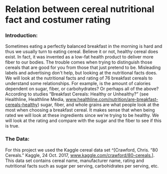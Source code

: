 # **Relation between cereal nutritional fact and costumer rating**

### **Introduction:** 
Sometimes eating a perfectly balanced breakfast in the morning is hard and thus we usually turn to eating cereal.
Believe it or not, healthy cereal does exist. In fact, it was invented as a low-fat health product to deliver more fiber to our bodies.
The trouble comes when trying to distinguish those cereals that are good for you from those that just pretend to be.
Misleading labels and advertising don't help, but looking at the nutritional facts does. 
We will look at the nutritional facts and rating of 76 breakfast cereals to understand some relationships.
For example, is the amount of calories dependent on sugar, fiber, or carbohydrates? Or perhaps all of the above? 
According to studies “Breakfast Cereals: Healthy or Unhealthy?” (see Healthline, Healthline Media, www.healthline.com/nutrition/are-breakfast-cereals-healthy)
sugar, fiber, and whole grains are what people look at the most when choosing a breakfast cereal. 
It makes sense that when being rated we will look at these ingredients since we're trying to be healthy. 
We will look at the rating and compare with the sugar and the fiber to see if this is true. 

### **The Data:**
For this project we used the Kaggle cereal data set ^[Crawford, Chris. “80 Cereals.” Kaggle, 24 Oct. 2017, www.kaggle.com/crawford/80-cereals.].
This data set contains cereal name, manufacturer name, rating and nutritional facts such as sugar per serving, carbohidrates per serving, etc.
